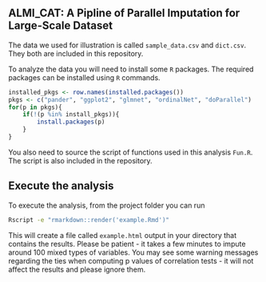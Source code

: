 ## ALMI_CAT: A Pipline of Parallel Imputation for Large-Scale Dataset


The data we used for illustration is called `sample_data.csv` and `dict.csv`. They both are included in this repository.

To analyze the data you will need to install some `R` packages. The required packages can be installed using `R` commands.

``` r
installed_pkgs <- row.names(installed.packages())
pkgs <- c("pander", "ggplot2", "glmnet", "ordinalNet", "doParallel")
for(p in pkgs){
	if(!(p %in% install_pkgs)){
		install.packages(p)
	}
}
```

You also need to source the script of functions used in this analysis `Fun.R`. The script is also included in the repository.

## Execute the analysis

To execute the analysis, from the project folder you can run 

``` bash
Rscript -e "rmarkdown::render('example.Rmd')"
```

This will create a file called `example.html` output in your directory that contains the results. Please be patient - it takes a few minutes to impute around 100 mixed types of variables. You may see some warning messages regarding the ties when computing p values of correlation tests - it will not affect the results and please ignore them.




